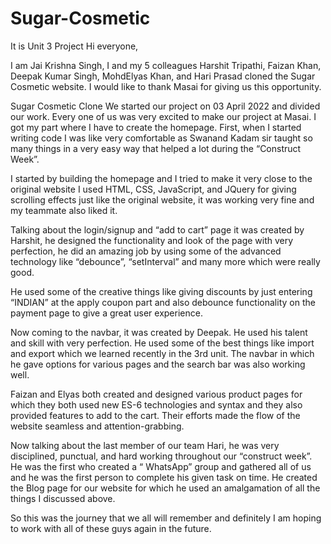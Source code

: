 # Sugar-Cosmetic
It is Unit 3 Project
Hi everyone,

I am Jai Krishna Singh, I and my 5 colleagues Harshit Tripathi, Faizan Khan, Deepak Kumar Singh, MohdElyas Khan, and Hari Prasad cloned the Sugar Cosmetic website. I would like to thank Masai for giving us this opportunity.
 
Sugar Cosmetic Clone
We started our project on 03 April 2022 and divided our work. Every one of us was very excited to make our project at Masai. I got my part where I have to create the homepage. First, when I started writing code I was like very comfortable as Swanand Kadam sir taught so many things in a very easy way that helped a lot during the “Construct Week”.

I started by building the homepage and I tried to make it very close to the original website I used HTML, CSS, JavaScript, and JQuery for giving scrolling effects just like the original website, it was working very fine and my teammate also liked it.

Talking about the login/signup and “add to cart” page it was created by Harshit, he designed the functionality and look of the page with very perfection, he did an amazing job by using some of the advanced technology like “debounce”, “setInterval” and many more which were really good.

He used some of the creative things like giving discounts by just entering “INDIAN” at the apply coupon part and also debounce functionality on the payment page to give a great user experience.

Now coming to the navbar, it was created by Deepak. He used his talent and skill with very perfection. He used some of the best things like import and export which we learned recently in the 3rd unit. The navbar in which he gave options for various pages and the search bar was also working well.

Faizan and Elyas both created and designed various product pages for which they both used new ES-6 technologies and syntax and they also provided features to add to the cart. Their efforts made the flow of the website seamless and attention-grabbing.


Now talking about the last member of our team Hari, he was very disciplined, punctual, and hard working throughout our “construct week”. He was the first who created a “ WhatsApp” group and gathered all of us and he was the first person to complete his given task on time. He created the Blog page for our website for which he used an amalgamation of all the things I discussed above.


So this was the journey that we all will remember and definitely I am hoping to work with all of these guys again in the future.
